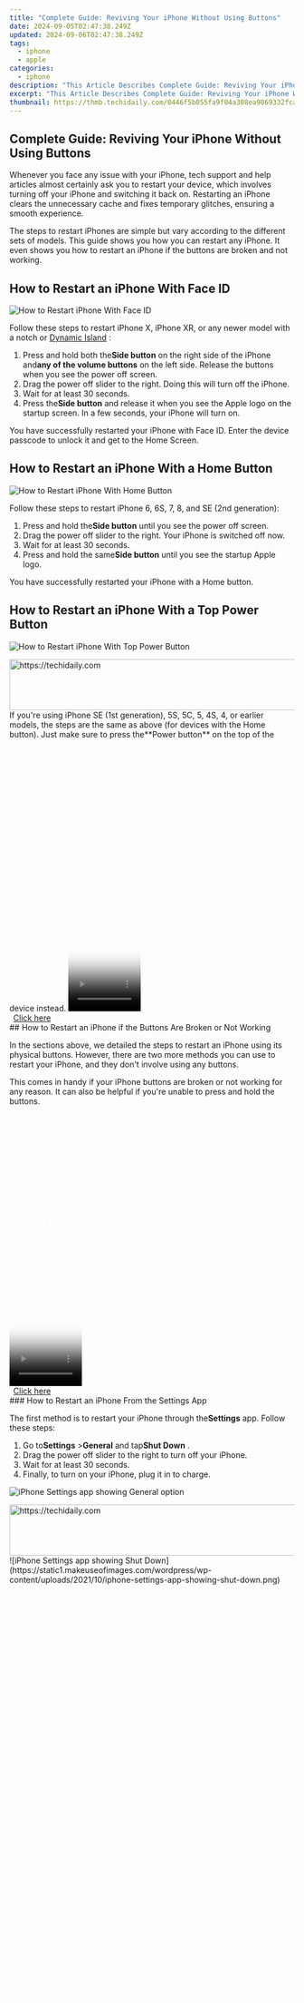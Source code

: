 ```yaml
---
title: "Complete Guide: Reviving Your iPhone Without Using Buttons"
date: 2024-09-05T02:47:38.249Z
updated: 2024-09-06T02:47:38.249Z
tags:
  - iphone
  - apple
categories:
  - iphone
description: "This Article Describes Complete Guide: Reviving Your iPhone Without Using Buttons"
excerpt: "This Article Describes Complete Guide: Reviving Your iPhone Without Using Buttons"
thumbnail: https://thmb.techidaily.com/0446f5b055fa9f04a308ea9069332fcaf65671fcf6c4c7082a33e015e1fff246.jpg
---
```


## Complete Guide: Reviving Your iPhone Without Using Buttons

 Whenever you face any issue with your iPhone, tech support and help articles almost certainly ask you to restart your device, which involves turning off your iPhone and switching it back on. Restarting an iPhone clears the unnecessary cache and fixes temporary glitches, ensuring a smooth experience.

 The steps to restart iPhones are simple but vary according to the different sets of models. This guide shows you how you can restart any iPhone. It even shows you how to restart an iPhone if the buttons are broken and not working.

## How to Restart an iPhone With Face ID

![How to Restart iPhone With Face ID](https://static1.makeuseofimages.com/wordpress/wp-content/uploads/2021/10/how-to-restart-iphone-with-face-id.png)

 Follow these steps to restart iPhone X, iPhone XR, or any newer model with a notch or [Dynamic Island](https://www.makeuseof.com/what-is-dynamic-island/) :

1. Press and hold both the**Side button** on the right side of the iPhone and**any of the volume buttons** on the left side. Release the buttons when you see the power off screen.
2. Drag the power off slider to the right. Doing this will turn off the iPhone.
3. Wait for at least 30 seconds.
4. Press the**Side button** and release it when you see the Apple logo on the startup screen. In a few seconds, your iPhone will turn on.

 You have successfully restarted your iPhone with Face ID. Enter the device passcode to unlock it and get to the Home Screen.

## How to Restart an iPhone With a Home Button

![How to Restart iPhone With Home Button](https://static1.makeuseofimages.com/wordpress/wp-content/uploads/2021/10/how-to-restart-iphone-with-home-button.png)

 Follow these steps to restart iPhone 6, 6S, 7, 8, and SE (2nd generation):

1. Press and hold the**Side button** until you see the power off screen.
2. Drag the power off slider to the right. Your iPhone is switched off now.
3. Wait for at least 30 seconds.
4. Press and hold the same**Side button** until you see the startup Apple logo.

You have successfully restarted your iPhone with a Home button.

## How to Restart an iPhone With a Top Power Button

![How to Restart iPhone With Top Power Button](https://static1.makeuseofimages.com/wordpress/wp-content/uploads/2021/10/how-to-restart-iphone-with-top-power-button.png)

<!-- affiliate ads begin -->
<a href="https://aligracehair.sjv.io/c/5597632/2012434/19272" target="_top" id="2012434">
  <img src="//a.impactradius-go.com/display-ad/19272-2012434" border="0" alt="https://techidaily.com" width="728" height="90"/>
</a>
<img height="0" width="0" src="https://aligracehair.sjv.io/i/5597632/2012434/19272" style="position:absolute;visibility:hidden;" border="0" />
<!-- affiliate ads end -->
 If you're using iPhone SE (1st generation), 5S, 5C, 5, 4S, 4, or earlier models, the steps are the same as above (for devices with the Home button). Just make sure to press the**Power button** on the top of the device instead.

<!-- affiliate ads begin -->
<span id="1975562">
					<video width="128" height="480" style="cursor:pointer"
           poster="//a.impactradius-go.com/display-clicktoplayimage/1975562.png"
           onclick="if(!this.playClicked){this.play();this.setAttribute('controls',true);this.playClicked=true;}">
	   <source src="//a.impactradius-go.com/display-ad/22993-1975562">
	   <img src="//a.impactradius-go.com/display-clicktoplayimage/1975562.png" style="border: none; height: 100%; width: 100%; object-fit: contain">
	</video>
	<div style="width:80px;text-align:center"><a href="javascript:window.open(decodeURIComponent('https%3A%2F%2Fhomestyler.sjv.io%2Fc%2F5597632%2F1975562%2F22993'), '_blank');void(0);">Click here</a></div>
</span>
<img height="0" width="0" src="https://imp.pxf.io/i/5597632/1975562/22993" style="position:absolute;visibility:hidden;" border="0" />
<!-- affiliate ads end -->
## How to Restart an iPhone if the Buttons Are Broken or Not Working

 In the sections above, we detailed the steps to restart an iPhone using its physical buttons. However, there are two more methods you can use to restart your iPhone, and they don't involve using any buttons.

 This comes in handy if your iPhone buttons are broken or not working for any reason. It can also be helpful if you're unable to press and hold the buttons.

<!-- affiliate ads begin -->
<span id="1993651">
					<video width="128" height="480" style="cursor:pointer"
           poster="//a.impactradius-go.com/display-clicktoplayimage/1993651.png"
           onclick="if(!this.playClicked){this.play();this.setAttribute('controls',true);this.playClicked=true;}">
	   <source src="//a.impactradius-go.com/display-ad/22993-1993651">
	   <img src="//a.impactradius-go.com/display-clicktoplayimage/1993651.png" style="border: none; height: 100%; width: 100%; object-fit: contain">
	</video>
	<div style="width:80px;text-align:center"><a href="javascript:window.open(decodeURIComponent('https%3A%2F%2Fhomestyler.sjv.io%2Fc%2F5597632%2F1993651%2F22993'), '_blank');void(0);">Click here</a></div>
</span>
<img height="0" width="0" src="https://imp.pxf.io/i/5597632/1993651/22993" style="position:absolute;visibility:hidden;" border="0" />
<!-- affiliate ads end -->
### How to Restart an iPhone From the Settings App

 The first method is to restart your iPhone through the**Settings** app. Follow these steps:

1. Go to**Settings** \>**General** and tap**Shut Down** .
2. Drag the power off slider to the right to turn off your iPhone.
3. Wait for at least 30 seconds.
4. Finally, to turn on your iPhone, plug it in to charge.

![iPhone Settings app showing General option](https://static1.makeuseofimages.com/wordpress/wp-content/uploads/2021/10/iphone-settings-app-showing-general-option.png)

<!-- affiliate ads begin -->
<a href="https://aligracehair.sjv.io/c/5597632/1934258/19272" target="_top" id="1934258">
  <img src="//a.impactradius-go.com/display-ad/19272-1934258" border="0" alt="https://techidaily.com" width="728" height="90"/>
</a>
<img height="0" width="0" src="https://aligracehair.sjv.io/i/5597632/1934258/19272" style="position:absolute;visibility:hidden;" border="0" />
<!-- affiliate ads end -->
![iPhone Settings app showing Shut Down](https://static1.makeuseofimages.com/wordpress/wp-content/uploads/2021/10/iphone-settings-app-showing-shut-down.png)

<!-- affiliate ads begin -->
<span id="1424529">
					<video width="864" height="1536" style="cursor:pointer"
           poster="//a.impactradius-go.com/display-clicktoplayimage/1424529.png"
           onclick="if(!this.playClicked){this.play();this.setAttribute('controls',true);this.playClicked=true;}">
	   <source src="//a.impactradius-go.com/display-ad/16446-1424529">
	   <img src="//a.impactradius-go.com/display-clicktoplayimage/1424529.png" style="border: none; height: 100%; width: 100%; object-fit: contain">
	</video>
	<div style="width:540px;text-align:center"><a href="javascript:window.open(decodeURIComponent('https%3A%2F%2Flaganoo.pxf.io%2Fc%2F5597632%2F1424529%2F16446'), '_blank');void(0);">Click here</a></div>
</span>
<img height="0" width="0" src="https://imp.pxf.io/i/5597632/1424529/16446" style="position:absolute;visibility:hidden;" border="0" />
<!-- affiliate ads end -->
![iPhone Power off screen](https://static1.makeuseofimages.com/wordpress/wp-content/uploads/2021/10/iphone-power-off-screen.png)

<!-- affiliate ads begin -->
<a href="https://appsumo.8odi.net/c/5597632/2082521/7443" target="_top" id="2082521">
  <img src="//a.impactradius-go.com/display-ad/7443-2082521" border="0" alt="https://techidaily.com" width="728" height="90"/>
</a>
<img height="0" width="0" src="https://appsumo.8odi.net/i/5597632/2082521/7443" style="position:absolute;visibility:hidden;" border="0" />
<!-- affiliate ads end -->
Close

### How to Restart an iPhone Using Siri

 The second button-free method involves using Siri, the virtual assistant on your iPhone. However, this method requires an iPhone running iOS 16 or later. To use Siri to restart your device, follow these steps:

1. First,[set up Siri on your iPhone](https://www.makeuseof.com/how-to-set-up-and-use-siri-iphone/) .
2. Ensure that you have**Listen for "Hey Siri"** toggled on and that your iPhone is connected to the internet.
3. Say to your device clearly, "Hey Siri, restart my iPhone."
4. You'll see a pop-up on your screen. Tap**Restart** to confirm. Your iPhone will now turn off and turn on again all by itself.

![using siri to restart iphone](https://static1.makeuseofimages.com/wordpress/wp-content/uploads/2023/01/muo-in-article-image-1200px-by-600px-21-ratio-23.jpg)

## How Often Should You Restart Your iPhone?

 The opinion on this varies from person to person. Some people don't restart their devices for weeks, while others frequently restart them. Most users perform a restart when their [iPhone feels slow](https://www.makeuseof.com/how-to-fix-slow-iphone/) , their [iPhone apps keep crashing](https://www.makeuseof.com/tag/iphone-ios-apps-keep-crashing-try-fixes/) , and the overall performance feels sluggish.

 For the best iPhone experience, you should restart your iPhone at least once every week. If you do it every three days, that's even better. This gives the device a chance to shut down and cool off. Plus, temporary files are cleared, minor issues are fixed automatically, and you'll probably face fewer situations where you need to [force stop apps on your iPhone](https://www.makeuseof.com/should-you-force-stop-apps-on-your-phone/) .

## Force Restart When a Normal Restart Doesn't Work

 This is how you can restart any iPhone. As you saw, the process is quick and straightforward. However, if your device is frozen, the screen is black, stuck indefinitely on the Apple logo, or the touch screen isn't working, a simple restart may not work.

 In these situations, consider force restarting your iPhone. The steps to force restart are different but still easy. Doing this may help fix your iPhone and get out of any ongoing trouble.

<ins class="adsbygoogle"
     style="display:block"
     data-ad-format="autorelaxed"
     data-ad-client="ca-pub-7571918770474297"
     data-ad-slot="1223367746"></ins>



<ins class="adsbygoogle"
     style="display:block"
     data-ad-client="ca-pub-7571918770474297"
     data-ad-slot="8358498916"
     data-ad-format="auto"
     data-full-width-responsive="true"></ins>

<span class="atpl-alsoreadstyle">Also read:</span>
<div><ul>
<li><a href="https://video-screen-grab.techidaily.com/new-2024-approved-unbeatable-screen-grabbers-for-modern-windows-pcs/"><u>[New] 2024 Approved  Unbeatable Screen Grabbers for Modern Windows PCs</u></a></li>
<li><a href="https://extra-support.techidaily.com/new-prime-desktop-systems-for-quality-use/"><u>[New] Prime Desktop Systems for Quality Use</u></a></li>
<li><a href="https://fox-links.techidaily.com/updated-in-2024-picture-perfect-pairings-expert-comparison-of-top-8k-televisions/"><u>[Updated] In 2024, Picture Perfect Pairings  Expert Comparison of Top 8K Televisions</u></a></li>
<li><a href="https://visual-screen-recording.techidaily.com/2024-approved-in-depth-guide-to-frozen-indulgence-capture-tech/"><u>2024 Approved  In-Depth Guide to Frozen Indulgence Capture Tech</u></a></li>
<li><a href="https://some-approaches.techidaily.com/2024-approved-top-audio-interfaces-unveiled-the-podcasters-must-have-list/"><u>2024 Approved  Top Audio Interfaces Unveiled  The Podcaster's Must-Have List</u></a></li>
<li><a href="https://howto.techidaily.com/8-ultimate-fixes-for-google-play-your-vivo-s18-isnt-compatible-drfone-by-drfone-fix-android-problems-fix-android-problems/"><u>8 Ultimate Fixes for Google Play Your Vivo S18 Isnt Compatible | Dr.fone</u></a></li>
<li><a href="https://win11-tips.techidaily.com/a-closer-look-at-why-pcs-take-the-lead-over-macs-9/"><u>A Closer Look at Why PCs Take the Lead over Macs (#9)</u></a></li>
<li><a href="https://fox-that.techidaily.com/consumer-perception-management/"><u>Consumer Perception Management</u></a></li>
<li><a href="https://fox-that.techidaily.com/contact-name-replacement-error-what-to-do-when-phone-numbers-display-on-ios-chat-apps/"><u>Contact Name Replacement Error: What to Do When Phone Numbers Display on iOS Chat Apps</u></a></li>
<li><a href="https://fox-that.techidaily.com/fix-missing-siri-predictions-and-recommendations-on-iphone-a-step-by-step-guide/"><u>Fix: Missing Siri Predictions & Recommendations on iPhone – A Step-by-Step Guide</u></a></li>
<li><a href="https://fox-that.techidaily.com/fixing-the-issue-of-screen-twitch-top-7-solutions/"><u>Fixing the Issue of Screen Twitch: Top 7 Solutions</u></a></li>
<li><a href="https://blog-min.techidaily.com/guide-ultime-transferer-parfaitement-vos-films-de-dvd-vers-votre-mac-avec-haute-fidelite/"><u>Guide Ultime : Transférer Parfaitement Vos Films De DVD Vers Votre Mac Avec Haute Fidélité</u></a></li>
<li><a href="https://fox-that.techidaily.com/has-your-message-vanished-into-thin-air-finding-out-if-someone-blocked-you-on-imessage/"><u>Has Your Message Vanished Into Thin Air? Finding Out If Someone Blocked You on iMessage</u></a></li>
<li><a href="https://fox-that.techidaily.com/how-to-address-and-repair-iphones-refusal-to-support-certain-devices/"><u>How To Address and Repair iPhone's Refusal to Support Certain Devices</u></a></li>
<li><a href="https://fox-that.techidaily.com/how-to-overcome-sim-card-issues-correcting-the-error-of-mm-2-not-provided/"><u>How to Overcome SIM Card Issues: Correcting the Error of MM 2 – Not Provided</u></a></li>
<li><a href="https://fox-that.techidaily.com/how-to-update-your-iphone-emails-overcoming-sync-and-update-problems/"><u>How to Update Your iPhone Emails: Overcoming Sync and Update Problems</u></a></li>
<li><a href="https://fox-that.techidaily.com/icloud-backup-failures-on-iphone-top-9-remedies/"><u>ICloud Backup Failures on iPhone - Top 9 Remedies!</u></a></li>
<li><a href="https://fox-that.techidaily.com/icloud-not-syncing-how-to-solve-icloud-sync-issues/"><u>ICloud Not Syncing? How to Solve iCloud Sync Issues</u></a></li>
<li><a href="https://fox-that.techidaily.com/imessage-glossary-guide-dealing-with-contacts-showing-as-numbers-not-names/"><u>IMessage Glossary Guide: Dealing with Contacts Showing as Numbers, Not Names</u></a></li>
<li><a href="https://discord-videos.techidaily.com/in-2024-steps-for-deleting-discord-on-computermobile/"><u>In 2024, Steps for Deleting Discord on Computer/Mobile</u></a></li>
<li><a href="https://fox-that.techidaily.com/master-the-art-of-iphone-battery-optimization-using-these-6-tips/"><u>Master the Art of iPhone Battery Optimization Using These 6 Tips</u></a></li>
<li><a href="https://fox-that.techidaily.com/mastering-iphone-maintenance-15-vital-troubleshooting-strategies/"><u>Mastering iPhone Maintenance: 15 Vital Troubleshooting Strategies</u></a></li>
<li><a href="https://fox-that.techidaily.com/mastering-iphone-troubleshooting-force-reboot-steps-to-reach-the-recovery-menu/"><u>Mastering iPhone Troubleshooting: Force Reboot Steps to Reach the Recovery Menu</u></a></li>
<li><a href="https://fox-that.techidaily.com/navigating-the-apple-support-app-for-iphone-tech-help-top-tips-and-strategies/"><u>Navigating the Apple Support App for iPhone Tech Help: Top Tips and Strategies</u></a></li>
<li><a href="https://fox-that.techidaily.com/no-more-password-worries-learn-to-change-your-ios-and-mac-screen-time-passcode-today/"><u>No More Password Worries: Learn to Change Your iOS & Mac Screen Time Passcode Today</u></a></li>
<li><a href="https://fox-that.techidaily.com/noise-free-listening-a-step-by-step-guide-to-repairing-glitchy-airpods-audio/"><u>Noise-Free Listening: A Step-by-Step Guide to Repairing Glitchy AirPods Audio</u></a></li>
<li><a href="https://fox-that.techidaily.com/overcoming-low-storage-alerts-during-playtime-fixing-roblox-issues-on-apples-mobile-phones/"><u>Overcoming Low Storage Alerts During Playtime: Fixing Roblox Issues on Apple's Mobile Phones</u></a></li>
<li><a href="https://fox-that.techidaily.com/overcoming-roblox-low-memory-messages-on-your-apple-device/"><u>Overcoming Roblox Low Memory Messages on Your Apple Device</u></a></li>
<li><a href="https://fox-that.techidaily.com/recovering-a-missing-or-pilfered-iphone-a-step-by-step-guide-with-the-find-my-app/"><u>Recovering a Missing or Pilfered iPhone: A Step-by-Step Guide with the Find My App</u></a></li>
<li><a href="https://fox-that.techidaily.com/resolving-iphone-lock-problems-with-spotify-app-disruptions-for-seamless-music-streaming/"><u>Resolving iPhone Lock Problems with Spotify App Disruptions for Seamless Music Streaming</u></a></li>
<li><a href="https://fox-that.techidaily.com/restore-lost-apple-iconography-essential-troubleshooting-steps-for-iphones/"><u>Restore Lost Apple Iconography: Essential Troubleshooting Steps for iPhones</u></a></li>
<li><a href="https://fox-that.techidaily.com/solving-iphone-cellular-data-issues-top-10-effective-solutions/"><u>Solving iPhone Cellular Data Issues: Top 10 Effective Solutions</u></a></li>
<li><a href="https://sound-issues.techidaily.com/step-by-step-solutions-for-non-working-stereo-mix-problems/"><u>Step-by-Step Solutions for Non-Working Stereo Mix Problems</u></a></li>
<li><a href="https://fox-that.techidaily.com/step-by-step-troubleshooting-for-no-more-lines-on-your-iphone-error/"><u>Step-by-Step Troubleshooting for 'No More Lines on Your iPhone' Error</u></a></li>
<li><a href="https://fox-that.techidaily.com/struggling-with-intermittent-phone-display-here-are-7-quick-fixes/"><u>Struggling with Intermittent Phone Display? Here Are 7 Quick Fixes</u></a></li>
<li><a href="https://fox-that.techidaily.com/stumped-by-iphones-wireless-charging-malfunctions-discover-these-seven-resolving-strategies/"><u>Stumped by iPhone's Wireless Charging Malfunctions? Discover These ^Seven Resolving Strategies</u></a></li>
<li><a href="https://fox-that.techidaily.com/1721478288697-tablet-not-responding-to-touch-fix-it-with-these-8-effective-hacks/"><u>Tablet Not Responding to Touch? Fix It with These 8 Effective Hacks!</u></a></li>
<li><a href="https://buynow-info.techidaily.com/test-drive-the-new-samsung-galaxy-buds-plus-in-depth-review-and-impressions/"><u>Test Drive the New Samsung Galaxy Buds Plus: In-Depth Review and Impressions</u></a></li>
<li><a href="https://fox-that.techidaily.com/troubleshoot-the-lacking-depth-feature-on-ios-16-top-7-fix-methods/"><u>Troubleshoot the Lacking Depth Feature on iOS 16: Top 7 Fix Methods</u></a></li>
<li><a href="https://fox-that.techidaily.com/troubleshooting-apple-calendar-what-to-do-when-you-cant-find-an-event/"><u>Troubleshooting Apple Calendar: What to Do When You Can't Find an Event</u></a></li>
<li><a href="https://fox-that.techidaily.com/troubleshooting-iphone-photography-issues-comprehensive-fixes/"><u>Troubleshooting iPhone Photography Issues: Comprehensive Fixes</u></a></li>
<li><a href="https://fox-that.techidaily.com/troubleshooting-the-iphone-amoji-uncovering-the-6-typical-challenges-and-their-fixes/"><u>Troubleshooting the iPhone Amoji - Uncovering the 6 Typical Challenges and Their Fixes</u></a></li>
<li><a href="https://fox-that.techidaily.com/troubleshooting-tips-for-persistent-airpod-and-iphone-pairing-problems/"><u>Troubleshooting Tips for Persistent AirPod and iPhone Pairing Problems</u></a></li>
<li><a href="https://fox-that.techidaily.com/troubleshooting-why-are-some-texts-not-sending-via-imessage/"><u>Troubleshooting: Why Are Some Texts Not Sending Via iMessage?</u></a></li>
<li><a href="https://android-location-track.techidaily.com/two-ways-to-track-my-boyfriends-samsung-galaxy-m14-5g-without-him-knowing-drfone-by-drfone-virtual-android/"><u>Two Ways to Track My Boyfriends Samsung Galaxy M14 5G without Him Knowing | Dr.fone</u></a></li>
<li><a href="https://fox-that.techidaily.com/ultimate-iphone-repair-techniques-a-list-of-15-must-know-tips/"><u>Ultimate iPhone Repair Techniques: A List of 15 Must-Know Tips</u></a></li>
<li><a href="https://fox-that.techidaily.com/understanding-and-troubleshooting-phone-numbers-instead-of-names-in-messages/"><u>Understanding and Troubleshooting Phone Numbers Instead of Names in Messages</u></a></li>
<li><a href="https://fox-that.techidaily.com/unresponsive-ios-display-discover-these-7-reasons-why-your-iphone-screen-may-not-be-working/"><u>Unresponsive iOS Display? Discover These 7 Reasons Why Your iPhone Screen May Not Be Working</u></a></li>
<li><a href="https://some-approaches.techidaily.com/why-i-came-full-circle-my-one-year-break-up-with-linux-that-led-me-back/"><u>Why I Came Full Circle: My One-Year Break Up with Linux That Led Me Back</u></a></li>
<li><a href="https://fox-that.techidaily.com/why-waiting-is-not-an-option-upgrade-to-ios-153-for-optimal-iphone-functionality/"><u>Why Waiting Is Not an Option: Upgrade to iOS 15.3 for Optimal iPhone Functionality</u></a></li>
<li><a href="https://fox-that.techidaily.com/why-wont-the-picture-analysis-function-work-on-your-iphone-camera/"><u>Why Won't the Picture Analysis Function Work on Your iPhone Camera?</u></a></li>
<li><a href="https://fox-that.techidaily.com/wi-fi-woes-8-proven-ways-to-connect-your-iphoneipad-successfully/"><u>Wi-Fi Woes? 8 Proven Ways to Connect Your iPhone/iPad Successfully</u></a></li>
</ul></div>

